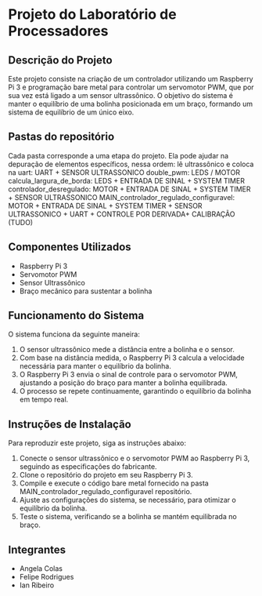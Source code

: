 # Projeto do Laboratório de Processadores

## Descrição do Projeto

Este projeto consiste na criação de um controlador utilizando um Raspberry Pi 3 e programação bare metal para controlar um servomotor PWM, que por sua vez está ligado a um sensor ultrassônico. O objetivo do sistema é manter o equilíbrio de uma bolinha posicionada em um braço, formando um sistema de equilíbrio de um único eixo.
## Pastas do repositório
Cada pasta corresponde a uma etapa do projeto. Ela pode ajudar na depuração de elementos específicos, nessa ordem:
lê ultrassônico e coloca na uart: UART + SENSOR ULTRASSONICO
double_pwm: LEDS / MOTOR
calcula_largura_de_borda: LEDS + ENTRADA DE SINAL + SYSTEM TIMER
controlador_desregulado: MOTOR + ENTRADA DE SINAL + SYSTEM TIMER + SENSOR ULTRASSONICO
MAIN_controlador_regulado_configuravel: MOTOR + ENTRADA DE SINAL + SYSTEM TIMER + SENSOR ULTRASSONICO + UART + CONTROLE POR DERIVADA+ CALIBRAÇÃO (TUDO)


## Componentes Utilizados

- Raspberry Pi 3
- Servomotor PWM
- Sensor Ultrassônico
- Braço mecânico para sustentar a bolinha

## Funcionamento do Sistema

O sistema funciona da seguinte maneira:

1. O sensor ultrassônico mede a distância entre a bolinha e o sensor.
2. Com base na distância medida, o Raspberry Pi 3 calcula a velocidade necessária para manter o equilíbrio da bolinha.
3. O Raspberry Pi 3 envia o sinal de controle para o servomotor PWM, ajustando a posição do braço para manter a bolinha equilibrada.
4. O processo se repete continuamente, garantindo o equilíbrio da bolinha em tempo real.

## Instruções de Instalação

Para reproduzir este projeto, siga as instruções abaixo:

1. Conecte o sensor ultrassônico e o servomotor PWM ao Raspberry Pi 3, seguindo as especificações do fabricante.
2. Clone o repositório do projeto em seu Raspberry Pi 3.
3. Compile e execute o código bare metal fornecido na pasta MAIN_controlador_regulado_configuravel repositório.
4. Ajuste as configurações do sistema, se necessário, para otimizar o equilíbrio da bolinha.
5. Teste o sistema, verificando se a bolinha se mantém equilibrada no braço.

## Integrantes
- Angela Colas
- Felipe Rodrigues
- Ian Ribeiro
